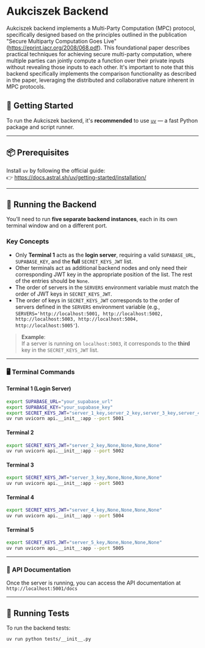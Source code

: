 # Aukciszek Backend

Aukciszek backend implements a Multi-Party Computation (MPC) protocol, specifically designed based on the principles outlined in the publication "Secure Multiparty Computation Goes Live" (https://eprint.iacr.org/2008/068.pdf). This foundational paper describes practical techniques for achieving secure multi-party computation, where multiple parties can jointly compute a function over their private inputs without revealing those inputs to each other. It's important to note that this backend specifically implements the comparison functionality as described in the paper, leveraging the distributed and collaborative nature inherent in MPC protocols.

## 🚀 Getting Started

To run the Aukciszek backend, it's **recommended** to use [`uv`](https://docs.astral.sh/uv/getting-started/installation/) — a fast Python package and script runner.

---

## 📦 Prerequisites

Install `uv` by following the official guide:  
👉 https://docs.astral.sh/uv/getting-started/installation/

---

## 🔧 Running the Backend

You’ll need to run **five separate backend instances**, each in its own terminal window and on a different port.

### Key Concepts

- Only **Terminal 1** acts as the **login server**, requiring a valid `SUPABASE_URL`, `SUPABASE_KEY`, and the **full** `SECRET_KEYS_JWT` list.
- Other terminals act as additional backend nodes and only need their corresponding JWT key in the appropriate position of the list. The rest of the entries should be `None`.
- The order of servers in the `SERVERS` environment variable must match the order of JWT keys in `SECRET_KEYS_JWT`.
- The order of keys in `SECRET_KEYS_JWT` corresponds to the order of servers defined in the `SERVERS` environment variable (e.g., `SERVERS='http://localhost:5001, http://localhost:5002, http://localhost:5003, http://localhost:5004, http://localhost:5005'`).

> **Example**:  
> If a server is running on `localhost:5003`, it corresponds to the **third** key in the `SECRET_KEYS_JWT` list.

---

### 🖥️ Terminal Commands

#### Terminal 1 (Login Server)

```bash
export SUPABASE_URL="your_supabase_url"
export SUPABASE_KEY="your_supabase_key"
export SECRET_KEYS_JWT="server_1_key,server_2_key,server_3_key,server_4_key,server_5_key"
uv run uvicorn api.__init__:app --port 5001
```

#### Terminal 2

```bash
export SECRET_KEYS_JWT="server_2_key,None,None,None,None"
uv run uvicorn api.__init__:app --port 5002
```

#### Terminal 3

```bash
export SECRET_KEYS_JWT="server_3_key,None,None,None,None"
uv run uvicorn api.__init__:app --port 5003
```

#### Terminal 4

```bash
export SECRET_KEYS_JWT="server_4_key,None,None,None,None"
uv run uvicorn api.__init__:app --port 5004
```

#### Terminal 5

```bash
export SECRET_KEYS_JWT="server_5_key,None,None,None,None"
uv run uvicorn api.__init__:app --port 5005
```

---

### 📖 API Documentation

Once the server is running, you can access the API documentation at `http://localhost:5001/docs`

---

## 🧪 Running Tests

To run the backend tests:

```bash
uv run python tests/__init__.py
```
